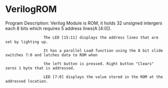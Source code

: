 # VerilogROM
Program Description: Verilog Module is ROM, it holds 32 unsigned intergers each 8 bits which requires 5 address lines(A [4:0]).

                     The LED [15:11] displays the address lines that are set by lighting up.
                     
                     It has a parallel Load function using the 8 bit slide switches 7:0 and latches data to ROM when
                     
                     the left button is pressed. Right button "Clears" zeros 1 byte that is addressed.
                     
                     LED [7:0] displays the value stored in the ROM at the addressed location. 
                     
